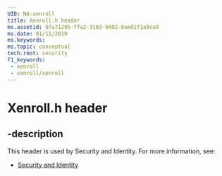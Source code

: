 ```yaml
---
UID: NA:xenroll
title: Xenroll.h header
ms.assetid: 97a71295-ffa2-3103-9402-0ae01f1a9ca9
ms.date: 01/11/2019
ms.keywords: 
ms.topic: conceptual
tech.root: security
f1_keywords:
 - xenroll
 - xenroll/xenroll
---
```


# Xenroll.h header


## -description

This header is used by Security and Identity. For more information, see:

- [Security and Identity](../_security/index.md)

